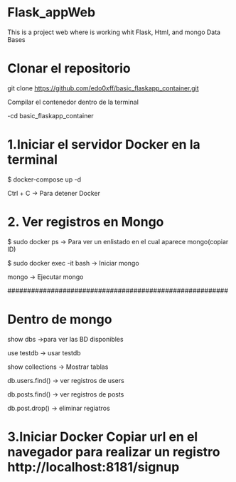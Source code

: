 # Flask_appWeb

This is a project web where is working whit Flask, Html, and mongo Data Bases 

# Clonar el repositorio
 git clone https://github.com/edo0xff/basic_flaskapp_container.git
 
 
 Compilar el contenedor dentro de la terminal

 -cd basic_flaskapp_container
 
# 1.Iniciar el servidor Docker en la terminal 
  $ docker-compose up -d 
  
  Ctrl + C -> Para detener Docker
# 2. Ver registros en Mongo 
$ sudo docker ps -> Para ver un enlistado en el cual aparece mongo(copiar ID)

$ sudo docker exec -it bash -> Iniciar mongo 

mongo -> Ejecutar mongo 

########################################################

# Dentro de mongo
show dbs ->para ver las BD disponibles 

use testdb -> usar testdb 

show collections -> Mostrar tablas 

db.users.find() -> ver registros de users 

db.posts.find() -> ver registros de posts 

db.post.drop() -> eliminar regiatros

# 3.Iniciar Docker Copiar url en el navegador para realizar un registro http://localhost:8181/signup
